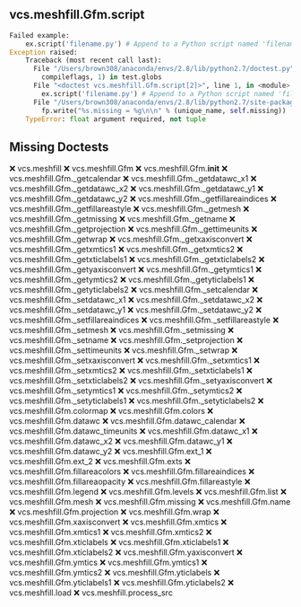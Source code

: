 vcs.meshfill.Gfm.script
-----------------------
```python
Failed example:
    ex.script('filename.py') # Append to a Python script named 'filename.py'
Exception raised:
    Traceback (most recent call last):
      File "/Users/brown308/anaconda/envs/2.8/lib/python2.7/doctest.py", line 1315, in __run
        compileflags, 1) in test.globs
      File "<doctest vcs.meshfill.Gfm.script[2]>", line 1, in <module>
        ex.script('filename.py') # Append to a Python script named 'filename.py'
      File "/Users/brown308/anaconda/envs/2.8/lib/python2.7/site-packages/vcs/meshfill.py", line 900, in script
        fp.write("%s.missing = %g\n\n" % (unique_name, self.missing))
    TypeError: float argument required, not tuple
```

Missing Doctests
----------------
:x:    vcs.meshfill
:x:    vcs.meshfill.Gfm
:x:    vcs.meshfill.Gfm.__init__
:x:    vcs.meshfill.Gfm._getcalendar
:x:    vcs.meshfill.Gfm._getdatawc_x1
:x:    vcs.meshfill.Gfm._getdatawc_x2
:x:    vcs.meshfill.Gfm._getdatawc_y1
:x:    vcs.meshfill.Gfm._getdatawc_y2
:x:    vcs.meshfill.Gfm._getfillareaindices
:x:    vcs.meshfill.Gfm._getfillareastyle
:x:    vcs.meshfill.Gfm._getmesh
:x:    vcs.meshfill.Gfm._getmissing
:x:    vcs.meshfill.Gfm._getname
:x:    vcs.meshfill.Gfm._getprojection
:x:    vcs.meshfill.Gfm._gettimeunits
:x:    vcs.meshfill.Gfm._getwrap
:x:    vcs.meshfill.Gfm._getxaxisconvert
:x:    vcs.meshfill.Gfm._getxmtics1
:x:    vcs.meshfill.Gfm._getxmtics2
:x:    vcs.meshfill.Gfm._getxticlabels1
:x:    vcs.meshfill.Gfm._getxticlabels2
:x:    vcs.meshfill.Gfm._getyaxisconvert
:x:    vcs.meshfill.Gfm._getymtics1
:x:    vcs.meshfill.Gfm._getymtics2
:x:    vcs.meshfill.Gfm._getyticlabels1
:x:    vcs.meshfill.Gfm._getyticlabels2
:x:    vcs.meshfill.Gfm._setcalendar
:x:    vcs.meshfill.Gfm._setdatawc_x1
:x:    vcs.meshfill.Gfm._setdatawc_x2
:x:    vcs.meshfill.Gfm._setdatawc_y1
:x:    vcs.meshfill.Gfm._setdatawc_y2
:x:    vcs.meshfill.Gfm._setfillareaindices
:x:    vcs.meshfill.Gfm._setfillareastyle
:x:    vcs.meshfill.Gfm._setmesh
:x:    vcs.meshfill.Gfm._setmissing
:x:    vcs.meshfill.Gfm._setname
:x:    vcs.meshfill.Gfm._setprojection
:x:    vcs.meshfill.Gfm._settimeunits
:x:    vcs.meshfill.Gfm._setwrap
:x:    vcs.meshfill.Gfm._setxaxisconvert
:x:    vcs.meshfill.Gfm._setxmtics1
:x:    vcs.meshfill.Gfm._setxmtics2
:x:    vcs.meshfill.Gfm._setxticlabels1
:x:    vcs.meshfill.Gfm._setxticlabels2
:x:    vcs.meshfill.Gfm._setyaxisconvert
:x:    vcs.meshfill.Gfm._setymtics1
:x:    vcs.meshfill.Gfm._setymtics2
:x:    vcs.meshfill.Gfm._setyticlabels1
:x:    vcs.meshfill.Gfm._setyticlabels2
:x:    vcs.meshfill.Gfm.colormap
:x:    vcs.meshfill.Gfm.colors
:x:    vcs.meshfill.Gfm.datawc
:x:    vcs.meshfill.Gfm.datawc_calendar
:x:    vcs.meshfill.Gfm.datawc_timeunits
:x:    vcs.meshfill.Gfm.datawc_x1
:x:    vcs.meshfill.Gfm.datawc_x2
:x:    vcs.meshfill.Gfm.datawc_y1
:x:    vcs.meshfill.Gfm.datawc_y2
:x:    vcs.meshfill.Gfm.ext_1
:x:    vcs.meshfill.Gfm.ext_2
:x:    vcs.meshfill.Gfm.exts
:x:    vcs.meshfill.Gfm.fillareacolors
:x:    vcs.meshfill.Gfm.fillareaindices
:x:    vcs.meshfill.Gfm.fillareaopacity
:x:    vcs.meshfill.Gfm.fillareastyle
:x:    vcs.meshfill.Gfm.legend
:x:    vcs.meshfill.Gfm.levels
:x:    vcs.meshfill.Gfm.list
:x:    vcs.meshfill.Gfm.mesh
:x:    vcs.meshfill.Gfm.missing
:x:    vcs.meshfill.Gfm.name
:x:    vcs.meshfill.Gfm.projection
:x:    vcs.meshfill.Gfm.wrap
:x:    vcs.meshfill.Gfm.xaxisconvert
:x:    vcs.meshfill.Gfm.xmtics
:x:    vcs.meshfill.Gfm.xmtics1
:x:    vcs.meshfill.Gfm.xmtics2
:x:    vcs.meshfill.Gfm.xticlabels
:x:    vcs.meshfill.Gfm.xticlabels1
:x:    vcs.meshfill.Gfm.xticlabels2
:x:    vcs.meshfill.Gfm.yaxisconvert
:x:    vcs.meshfill.Gfm.ymtics
:x:    vcs.meshfill.Gfm.ymtics1
:x:    vcs.meshfill.Gfm.ymtics2
:x:    vcs.meshfill.Gfm.yticlabels
:x:    vcs.meshfill.Gfm.yticlabels1
:x:    vcs.meshfill.Gfm.yticlabels2
:x:    vcs.meshfill.load
:x:    vcs.meshfill.process_src
